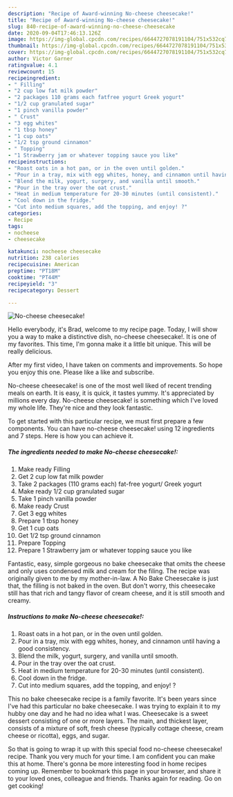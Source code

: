 ```yaml
---
description: "Recipe of Award-winning No-cheese cheesecake!"
title: "Recipe of Award-winning No-cheese cheesecake!"
slug: 840-recipe-of-award-winning-no-cheese-cheesecake
date: 2020-09-04T17:46:13.126Z
image: https://img-global.cpcdn.com/recipes/6644727078191104/751x532cq70/no-cheese-cheesecake-recipe-main-photo.jpg
thumbnail: https://img-global.cpcdn.com/recipes/6644727078191104/751x532cq70/no-cheese-cheesecake-recipe-main-photo.jpg
cover: https://img-global.cpcdn.com/recipes/6644727078191104/751x532cq70/no-cheese-cheesecake-recipe-main-photo.jpg
author: Victor Garner
ratingvalue: 4.1
reviewcount: 15
recipeingredient:
- " Filling"
- "2 cup low fat milk powder"
- "2 packages 110 grams each fatfree yogurt Greek yogurt"
- "1/2 cup granulated sugar"
- "1 pinch vanilla powder"
- " Crust"
- "3 egg whites"
- "1 tbsp honey"
- "1 cup oats"
- "1/2 tsp ground cinnamon"
- " Topping"
- "1 Strawberry jam or whatever topping sauce you like"
recipeinstructions:
- "Roast oats in a hot pan, or in the oven until golden."
- "Pour in a tray, mix with egg whites, honey, and cinnamon until having a good consistency."
- "Blend the milk, yogurt, surgery, and vanilla until smooth."
- "Pour in the tray over the oat crust."
- "Heat in medium temperature for 20-30 minutes (until consistent)."
- "Cool down in the fridge."
- "Cut into medium squares, add the topping, and enjoy! ?"
categories:
- Recipe
tags:
- nocheese
- cheesecake

katakunci: nocheese cheesecake 
nutrition: 238 calories
recipecuisine: American
preptime: "PT18M"
cooktime: "PT44M"
recipeyield: "3"
recipecategory: Dessert

---
```



![No-cheese cheesecake!](https://img-global.cpcdn.com/recipes/6644727078191104/751x532cq70/no-cheese-cheesecake-recipe-main-photo.jpg)

Hello everybody, it's Brad, welcome to my recipe page. Today, I will show you a way to make a distinctive dish, no-cheese cheesecake!. It is one of my favorites. This time, I'm gonna make it a little bit unique. This will be really delicious.

After my first video, I have taken on comments and improvements. So hope you enjoy this one. Please like a like and subscribe.

No-cheese cheesecake! is one of the most well liked of recent trending meals on earth. It is easy, it is quick, it tastes yummy. It's appreciated by millions every day. No-cheese cheesecake! is something which I've loved my whole life. They're nice and they look fantastic.


To get started with this particular recipe, we must first prepare a few components. You can have no-cheese cheesecake! using 12 ingredients and 7 steps. Here is how you can achieve it.

<!--inarticleads1-->

##### The ingredients needed to make No-cheese cheesecake!:

1. Make ready  Filling
1. Get 2 cup low fat milk powder
1. Take 2 packages (110 grams each) fat-free yogurt/ Greek yogurt
1. Make ready 1/2 cup granulated sugar
1. Take 1 pinch vanilla powder
1. Make ready  Crust
1. Get 3 egg whites
1. Prepare 1 tbsp honey
1. Get 1 cup oats
1. Get 1/2 tsp ground cinnamon
1. Prepare  Topping
1. Prepare 1 Strawberry jam or whatever topping sauce you like


Fantastic, easy, simple gorgeous no bake cheesecake that omits the cheese and only uses condensed milk and cream for the filing. The recipe was originally given to me by my mother-in-law. A No Bake Cheesecake is just that, the filling is not baked in the oven. But don&#39;t worry, this cheesecake still has that rich and tangy flavor of cream cheese, and it is still smooth and creamy. 

<!--inarticleads2-->

##### Instructions to make No-cheese cheesecake!:

1. Roast oats in a hot pan, or in the oven until golden.
1. Pour in a tray, mix with egg whites, honey, and cinnamon until having a good consistency.
1. Blend the milk, yogurt, surgery, and vanilla until smooth.
1. Pour in the tray over the oat crust.
1. Heat in medium temperature for 20-30 minutes (until consistent).
1. Cool down in the fridge.
1. Cut into medium squares, add the topping, and enjoy! ?


This no bake cheesecake recipe is a family favorite. It&#39;s been years since I&#39;ve had this particular no bake cheesecake. I was trying to explain it to my hubby one day and he had no idea what I was. Cheesecake is a sweet dessert consisting of one or more layers. The main, and thickest layer, consists of a mixture of soft, fresh cheese (typically cottage cheese, cream cheese or ricotta), eggs, and sugar. 

So that is going to wrap it up with this special food no-cheese cheesecake! recipe. Thank you very much for your time. I am confident you can make this at home. There's gonna be more interesting food in home recipes coming up. Remember to bookmark this page in your browser, and share it to your loved ones, colleague and friends. Thanks again for reading. Go on get cooking!
